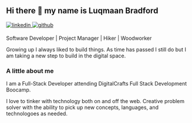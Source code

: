 ## Hi there 👋 my name is Luqmaan Bradford

<a href="https://www.linkedin.com/in/luqmaan-bradford-0b4525137/" target="_blank">
<img src=https://img.shields.io/badge/linkedin-%231E77B5.svg?&style=for-the-badge&logo=linkedin&logoColor=white alt=linkedin style="margin-bottom: 5px;" />
</a>
<a href="https://github.com/Logrythmic" target="_blank">
<img src=https://img.shields.io/badge/github-%2324292e.svg?&style=for-the-badge&logo=github&logoColor=white alt=github style="margin-bottom: 5px;" />
</a>

Software Developer | Project Manager | Hiker | Woodworker
<br />

Growing up I always liked to build things. As time has passed I still do but I am taking a new step to build in the digital space.

### A little about me

I am a Full-Stack Developer attending DigitalCrafts Full Stack Development Boocamp.
<!-- I am a Full-Stack Developer who graduated from DigitalCrafts Full Stack Development Boocamp. -->

I love to tinker with technology both on and off the web. Creative problem solver with the ability to pick up new concepts, languages, and technologoes as needed. 
<!-- I enjoy working with teams, sharing ideas, and perfecting my craft. -->
<!--
**Logrythmic/Logrythmic** is a ✨ _special_ ✨ repository because its `README.md` (this file) appears on your GitHub profile.

Here are some ideas to get you started:

- 🔭 I’m currently working on ...
- 🌱 I’m currently learning ...
- 👯 I’m looking to collaborate on ...
- 🤔 I’m looking for help with ...
- 💬 Ask me about ...
- 📫 How to reach me: ...
- 😄 Pronouns: ...
- ⚡ Fun fact: ...
-->
